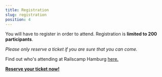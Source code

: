 ```yaml
---
title: Registration
slug: registration
position: 4
---
```


You will have to register in order to attend.
Registration is __limited to 200 participants__.

_Please only reserve a ticket if you are sure that you can come._

Find out who's attending at Railscamp Hamburg [here.](http://de.amiando.com/MYAXOGB.html?page=598306)
<div class="registration-join">
<a class="btn large primary" href="#" onclick="return amiandoTicketShopPopup('http://de.amiando.com/MYAXOGB.html?panelId=1134694&useDefaults=false', 650, 450);">
  <strong>
    Reserve your ticket now!
  </strong>
</a>
</div>